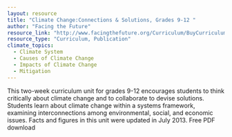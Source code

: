 ```yaml
---
layout: resource
title: "Climate Change:Connections & Solutions, Grades 9-12 "
author: "Facing the Future"
resource_link: "http://www.facingthefuture.org/Curriculum/BuyCurriculum/ClimateChangeGrades912/t..."
resource_type: "Curriculum, Publication"
climate_topics:
  - Climate System
  - Causes of Climate Change
  - Impacts of Climate Change
  - Mitigation
---
```


This two-week curriculum unit for grades 9-12 encourages students to think critically about climate change and to collaborate to devise solutions. Students learn about climate change within a systems framework, examining interconnections among environmental, social, and economic issues. Facts and figures in this unit were updated in July 2013. Free PDF download
